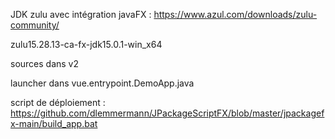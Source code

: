 JDK zulu avec intégration javaFX : https://www.azul.com/downloads/zulu-community/

zulu15.28.13-ca-fx-jdk15.0.1-win_x64

sources dans v2

launcher dans vue.entrypoint.DemoApp.java

script de déploiement : https://github.com/dlemmermann/JPackageScriptFX/blob/master/jpackagefx-main/build_app.bat

